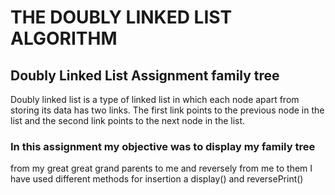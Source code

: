 # THE DOUBLY LINKED LIST ALGORITHM

## Doubly Linked List Assignment family tree
Doubly linked list is a type of linked list in which each node
apart from storing its data has two links. 
The first link points to the previous node in the list and 
the second link points to the next node in the list.

### In this assignment my objective was to display my family tree
from my great great grand parents to me and reversely from me
to them 
I have used different methods for 
insertion a display() and reversePrint()